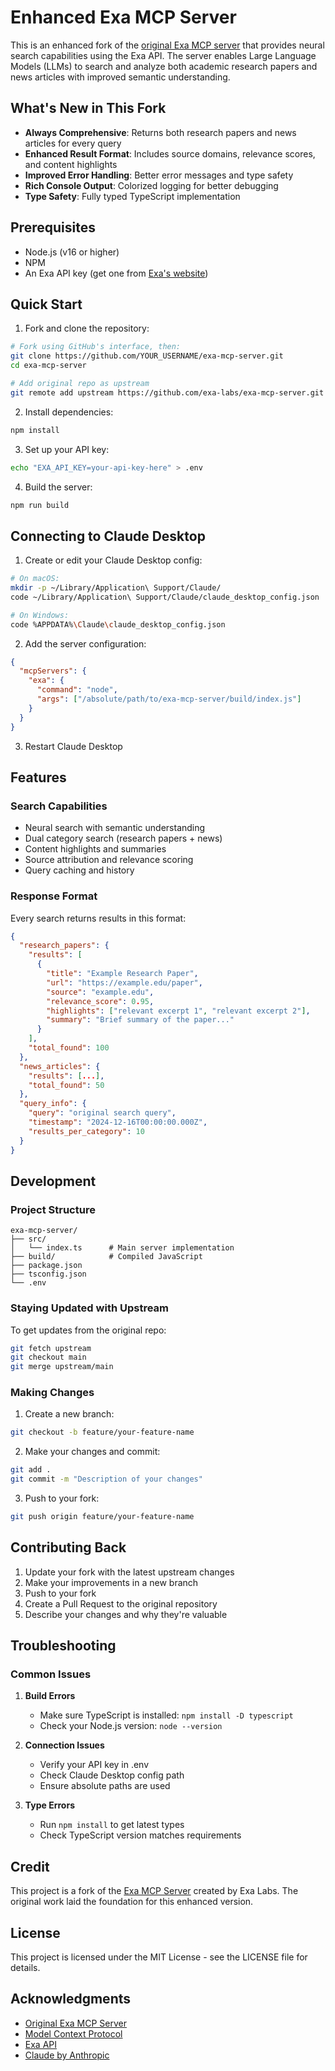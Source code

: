 # Enhanced Exa MCP Server

This is an enhanced fork of the [original Exa MCP server](https://github.com/exa-labs/exa-mcp-server) that provides neural search capabilities using the Exa API. The server enables Large Language Models (LLMs) to search and analyze both academic research papers and news articles with improved semantic understanding.

## What's New in This Fork

- **Always Comprehensive**: Returns both research papers and news articles for every query
- **Enhanced Result Format**: Includes source domains, relevance scores, and content highlights
- **Improved Error Handling**: Better error messages and type safety
- **Rich Console Output**: Colorized logging for better debugging
- **Type Safety**: Fully typed TypeScript implementation

## Prerequisites

- Node.js (v16 or higher)
- NPM
- An Exa API key (get one from [Exa's website](https://exa.ai))

## Quick Start

1. Fork and clone the repository:
```bash
# Fork using GitHub's interface, then:
git clone https://github.com/YOUR_USERNAME/exa-mcp-server.git
cd exa-mcp-server

# Add original repo as upstream
git remote add upstream https://github.com/exa-labs/exa-mcp-server.git
```

2. Install dependencies:
```bash
npm install
```

3. Set up your API key:
```bash
echo "EXA_API_KEY=your-api-key-here" > .env
```

4. Build the server:
```bash
npm run build
```

## Connecting to Claude Desktop

1. Create or edit your Claude Desktop config:

```bash
# On macOS:
mkdir -p ~/Library/Application\ Support/Claude/
code ~/Library/Application\ Support/Claude/claude_desktop_config.json

# On Windows:
code %APPDATA%\Claude\claude_desktop_config.json
```

2. Add the server configuration:
```json
{
  "mcpServers": {
    "exa": {
      "command": "node",
      "args": ["/absolute/path/to/exa-mcp-server/build/index.js"]
    }
  }
}
```

3. Restart Claude Desktop

## Features

### Search Capabilities
- Neural search with semantic understanding
- Dual category search (research papers + news)
- Content highlights and summaries
- Source attribution and relevance scoring
- Query caching and history

### Response Format

Every search returns results in this format:
```json
{
  "research_papers": {
    "results": [
      {
        "title": "Example Research Paper",
        "url": "https://example.edu/paper",
        "source": "example.edu",
        "relevance_score": 0.95,
        "highlights": ["relevant excerpt 1", "relevant excerpt 2"],
        "summary": "Brief summary of the paper..."
      }
    ],
    "total_found": 100
  },
  "news_articles": {
    "results": [...],
    "total_found": 50
  },
  "query_info": {
    "query": "original search query",
    "timestamp": "2024-12-16T00:00:00.000Z",
    "results_per_category": 10
  }
}
```

## Development

### Project Structure
```
exa-mcp-server/
├── src/
│   └── index.ts      # Main server implementation
├── build/            # Compiled JavaScript
├── package.json
├── tsconfig.json
└── .env
```

### Staying Updated with Upstream

To get updates from the original repo:
```bash
git fetch upstream
git checkout main
git merge upstream/main
```

### Making Changes

1. Create a new branch:
```bash
git checkout -b feature/your-feature-name
```

2. Make your changes and commit:
```bash
git add .
git commit -m "Description of your changes"
```

3. Push to your fork:
```bash
git push origin feature/your-feature-name
```

## Contributing Back

1. Update your fork with the latest upstream changes
2. Make your improvements in a new branch
3. Push to your fork
4. Create a Pull Request to the original repository
5. Describe your changes and why they're valuable

## Troubleshooting

### Common Issues

1. **Build Errors**
   - Make sure TypeScript is installed: `npm install -D typescript`
   - Check your Node.js version: `node --version`

2. **Connection Issues**
   - Verify your API key in .env
   - Check Claude Desktop config path
   - Ensure absolute paths are used

3. **Type Errors**
   - Run `npm install` to get latest types
   - Check TypeScript version matches requirements

## Credit

This project is a fork of the [Exa MCP Server](https://github.com/exa-labs/exa-mcp-server) created by Exa Labs. The original work laid the foundation for this enhanced version.

## License

This project is licensed under the MIT License - see the LICENSE file for details.

## Acknowledgments

- [Original Exa MCP Server](https://github.com/exa-labs/exa-mcp-server)
- [Model Context Protocol](https://github.com/modelcontextprotocol)
- [Exa API](https://exa.ai)
- [Claude by Anthropic](https://anthropic.com)